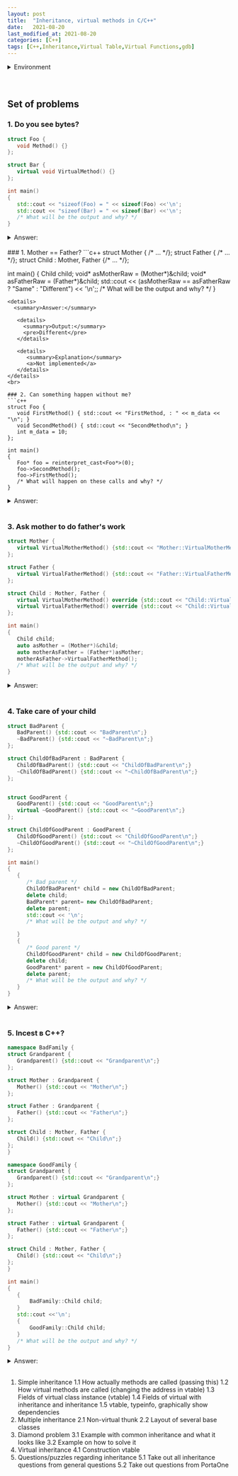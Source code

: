 ```yaml
---
layout: post
title:  "Inheritance, virtual methods in C/C++"
date:   2021-08-20
last_modified_at: 2021-08-20
categories: [C++]
tags: [C++,Inheritance,Virtual Table,Virtual Functions,gdb]
---
```


<details>
  <summary>Environment</summary>
  <ul>
    <li>OS: macOS Big Sur 11.4</li>
    <li>CPU: Apple M1</li>
    <li>Docker: version 20.10.7, build f0df350</li>
    <li>Docker base image: alpine:3.14</li>
    <li>Compiler : g++ 10.3.1</li>
    <li>Debugger : gdb 10.2</li>
  </ul>
</details>
<br>
<br>

## Set of problems
### 1. Do you see bytes?
```c++
struct Foo {
   void Method() {}
};

struct Bar {
   virtual void VirtualMethod() {}
};

int main()
{
   std::cout << "sizeof(Foo) = " << sizeof(Foo) <<'\n';
   std::cout << "sizeof(Bar) = " << sizeof(Bar) <<'\n';
   /* What will be the output and why? */
}
```
<details>
  <summary>Answer:</summary>

   <details>
     <summary>Output:</summary>
     <pre>sizeof(Foo) = 1
sizeof(Bar) = 8</pre>
   </details>

   <details>
      <summary>Explanation</summary>
      <a>Not implemented</a>
   </details>
</details>
<br>
### 1. Mother == Father?
```c++
struct Mother { /* ... */};
struct Father { /* ... */};
struct Child : Mother, Father {/* ... */};

int main()
{
   Child child;
   void* asMotherRaw = (Mother*)&child;
   void* asFatherRaw = (Father*)&child;
   std::cout << (asMotherRaw == asFatherRaw ? "Same" : "Different") << '\n';;
   /* What will be the output and why? */
}
```
<details>
  <summary>Answer:</summary>

   <details>
     <summary>Output:</summary>
     <pre>Different</pre>
   </details>

   <details>
      <summary>Explanation</summary>
      <a>Not implemented</a>
   </details>
</details>
<br>

### 2. Can something happen without me?
```c++
struct Foo {
   void FirstMethod() { std::cout << "FirstMethod, : " << m_data << "\n"; }
   void SecondMethod() { std::cout << "SecondMethod\n"; }
   int m_data = 10;
};

int main()
{
   Foo* foo = reinterpret_cast<Foo*>(0);
   foo->SecondMethod();
   foo->FirstMethod();
   /* What will happen on these calls and why? */
}
```
<details>
  <summary>Answer:</summary>

   <details>
     <summary>Output:</summary>
     <pre>SecondMethod
Segmentation fault</pre>
   </details>

   <details>
      <summary>Explanation</summary>
      <a>Not implemented</a>
   </details>
</details>
<br>

### 3. Ask mother to do father's work
```c++
struct Mother {
   virtual VirtualMotherMethod() {std::cout << "Mother::VirtualMotherMethod\n";} 
};

struct Father {
   virtual VirtualFatherMethod() {std::cout << "Father::VirtualFatherMethod\n";} 
};

struct Child : Mother, Father {
   virtual VirtualMotherMethod() override {std::cout << "Child::VirtualMotherMethod\n";} 
   virtual VirtualFatherMethod() override {std::cout << "Child::VirtualFatherMethod\n";} 
};

int main()
{
   Child child;
   auto asMother = (Mother*)&child;
   auto motherAsFather = (Father*)asMother;
   motherAsFather->VirtualFatherMethod();
   /* What will be the output and why? */
}
```
<details>
  <summary>Answer:</summary>

   <details>
     <summary>Possible output:</summary>
     <pre>Child::VirtualMotherMethod</pre>
   </details>

   <details>
      <summary>Explanation</summary>
      <a>Not implemented</a>
   </details>
</details>
<br>

### 4. Take care of your child
```c++
struct BadParent {
   BadParent() {std::cout << "BadParent\n";}
   ~BadParent() {std::cout << "~BadParent\n";}
};

struct ChildOfBadParent : BadParent {
   ChildOfBadParent() {std::cout << "ChildOfBadParent\n";}
   ~ChildOfBadParent() {std::cout << "~ChildOfBadParent\n";}
};


struct GoodParent {
   GoodParent() {std::cout << "GoodParent\n";}
   virtual ~GoodParent() {std::cout << "~GoodParent\n";}
};

struct ChildOfGoodParent : GoodParent {
   ChildOfGoodParent() {std::cout << "ChildOfGoodParent\n";}
   ~ChildOfGoodParent() {std::cout << "~ChildOfGoodParent\n";}
};

int main()
{
   {
      /* Bad parent */
      ChildOfBadParent* child = new ChildOfBadParent;
      delete child;
      BadParent* parent= new ChildOfBadParent;
      delete parent;
      std::cout << '\n';
      /* What will be the output and why? */

   }
   {
      /* Good parent */
      ChildOfGoodParent* child = new ChildOfGoodParent;
      delete child;
      GoodParent* parent = new ChildOfGoodParent;
      delete parent;
      /* What will be the output and why? */
   }
}
```
<details>
  <summary>Answer:</summary>

   <details>
     <summary>Output:</summary>
     <pre>BadParent
ChildOfBadParent
~ChildOfBadParent
~BadParent
BadParent
ChildOfBadParent
~BadParent

GoodParent
ChildOfGoodParent
~ChildOfGoodParent
~GoodParent
GoodParent
ChildOfGoodParent
~ChildOfGoodParent
~GoodParent</pre>
   </details>

   <details>
      <summary>Explanation</summary>
      <a>Not implemented</a>
   </details>
</details>
<br>

### 5. Incest в С++?
```c++
namespace BadFamily {
struct Grandparent {
   Grandparent() {std::cout << "Grandparent\n";}
};

struct Mother : Grandparent {
   Mother() {std::cout << "Mother\n";}
};

struct Father : Grandparent {
   Father() {std::cout << "Father\n";}
};

struct Child : Mother, Father {
   Child() {std::cout << "Child\n";}
};
}

namespace GoodFamily {
struct Grandparent {
   Grandparent() {std::cout << "Grandparent\n";}
};

struct Mother : virtual Grandparent {
   Mother() {std::cout << "Mother\n";}
};

struct Father : virtual Grandparent {
   Father() {std::cout << "Father\n";}
};

struct Child : Mother, Father {
   Child() {std::cout << "Child\n";}
};
}

int main()
{
   {
       BadFamily::Child child;
   }
   std::cout <<'\n';
   {
       GoodFamily::Child child;
   }
   /* What will be the output and why? */
}
```
<details>
  <summary>Answer:</summary>

   <details>
     <summary>Output:</summary>
     <pre>Grandparent
Mother
Grandparent
Father
Child

Grandparent
Mother
Father
Child</pre>
   </details>

   <details>
      <summary>Explanation</summary>
      <a>Not implemented</a>
   </details>
</details>
<br>

1. Simple inheritance
1.1 How actually methods are called (passing this)
1.2 How virtual methods are called (changing the address in vtable)
1.3 Fields of virtual class instance (vtable)
1.4 Fields of virtual with inheritance and inheritance 
1.5 vtable, typeinfo, graphically show dependencies
2. Multiple inheritance
2.1 Non-virtual thunk
2.2 Layout of several base classes
3. Diamond problem
3.1 Example with common inheritance and what it looks like
3.2 Example on how to solve it
4. Virtual inheritance
4.1 Construction vtable
5. Questions/puzzles regarding inheritance
5.1 Take out all inheritance questions from general questions
5.2 Take out questions from PortaOne